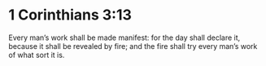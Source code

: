 # 1 Corinthians 3:13

Every man’s work shall be made manifest: for the day shall declare it, because it shall be revealed by fire; and the fire shall try every man’s work of what sort it is.